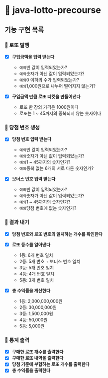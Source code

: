 # 🎰 java-lotto-precourse

## 기능 구현 목록

### 🎱 로또 발행
- [x] **구입금액을 입력 받는다**
  - `예외`빈 값이 입력되었는가?
  - `예외`숫자가 아닌 값이 입력되었는가?
  - `예외`0 이하의 수가 입력되었는가?
  - `예외`1,000원으로 나누어 떨어지지 않는가?


- [x] **구입금액 만큼 로또 티켓을 만들어낸다**
  - 로또 한 장의 가격은 1000원이다
  - 로또는 1 ~ 45까지의 중복되지 않는 숫자이다

### 🎱 당첨 번호 생성
- [x] **당첨 번호 입력 받는다**
    - `예외`빈 값이 입력되었는가?
    - `예외`숫자가 아닌 값이 입력되었는가?
    - `예외`1 ~ 45까지의 숫자인가?
    - `예외`중복 없는 6개의 서로 다른 숫자인가?


- [x] **보너스 번호 입력 받는다**
    - `예외`빈 값이 입력되었는가?
    - `예외`숫자가 아닌 값이 입력되었는가?
    - `예외`1 ~ 45까지의 숫자인가?
    - `예외`당첨 번호에 없는 숫자인가?

### 🎱 결과 내기
- [x] **당첨 번호와 로또 번호의 일치하는 개수를 확인한다**


- [x] **로또 등수를 알아낸다**
  - 1등: 6개 번호 일치
  - 2등: 5개 번호 + 보너스 번호 일치
  - 3등: 5개 번호 일치
  - 4등: 4개 번호 일치
  - 5등: 3개 번호 일치


- [x] **총 수익률을 계산한다**
  - 1등: 2,000,000,000원
  - 2등: 30,000,000원
  - 3등: 1,500,000원
  - 4등: 50,000원
  - 5등: 5,000원

### 🎱 통계 출력
- [x] **구매한 로또 개수를 출력한다**
- [x] **구매한 로또 내역을 출력한다**
- [x] **당첨 기준에 부합하는 로또 개수를 출력한다**
- [x] **총 수익률을 출력한다**